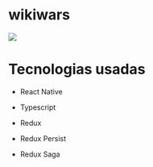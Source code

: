 # wikiwars

![](https://img.icons8.com/color/452/darth-vader.png)

# Tecnologias usadas

  - React Native
  
  - Typescript
  
  - Redux
  
  - Redux Persist
  
  - Redux Saga
